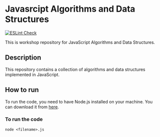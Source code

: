 # Javasrcipt Algorithms and Data Structures
[![ESLint Check](https://github.com/Yggdrasill501/javascript_algorithms/actions/workflows/eslint.yml/badge.svg)](https://github.com/Yggdrasill501/javascript_algorithms/actions/workflows/eslint.yml)<p>
This is workshop repository for JavaScript Algorithms and Data Structures.

## Description
This repository contains a collection of algorithms and data structures implemented in JavaScript.

## How to run
To run the code, you need to have Node.js installed on your machine. You can download it from [here](https://nodejs.org/).

### To run the code
```node <filename>.js```

